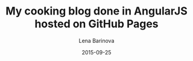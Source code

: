 ---
layout: post
title: "My cooking blog done in AngularJS hosted on GitHub Pages"
subtitle: ""
date: 2015-09-25
author: Lena Barinova
tags:
  - gh-pages
  - AngularJS
  - JSON
  - HTML5
  - gulp
  - vscode
id: 20004
categories:
  - Development
---
